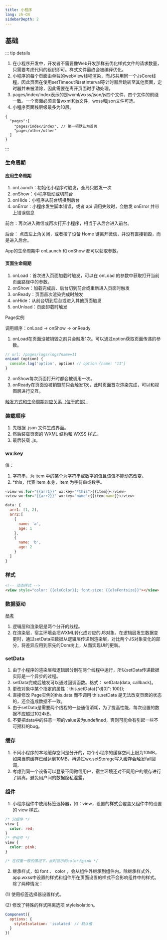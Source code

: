 ```yaml
---
title: 小程序
lang: zh-CN
sidebarDepth: 2
---
```


## 基础

::: tip details

1. 在小程序开发中，开发者不需要像Web开发那样去优化样式文件的请求数量，只需要考虑代码的组织即可。样式文件最终会被编译优化。
2. 小程序的每个页面由单独的webView线程渲染，而JS共用同一个JsCore线程，因此页面在使用setTimeout和setInterval等计时器后跳转至其他页面，定时器并未被清除，因此需要在离开页面时手动处理。
3. pages/index/index表示的是wxml/wxss/json/js四个文件，四个文件的前缀一致。一个页面必须具备wxml和js文件，wxss和json文件可选。
4. 小程序页面栈层级最多为10层。

```
{
  "pages":[
    "pages/index/index", // 第一项默认为首页
    "pages/other/other"
  ]
}
```
:::

### 生命周期

#### 应用生命周期

1. onLaunch：初始化小程序时触发，全局只触发一次
2. onShow：小程序启动或切前台
3. onHide：小程序从前台切换到后台
4. onError：小程序发生脚本错误，或者 api 调用失败时，会触发 onError 并带上错误信息

前台：再次进入微信或再次打开小程序，相当于从后台进入前台。

后台： 点击左上角关闭，或者按了设备 Home 键离开微信，并没有直接销毁，而是进入后台。

App的生命周期中 onLaunch 和 onShow 都可以获取参数。

#### 页面生命周期

1. onLoad：首次进入页面加载时触发，可以在 onLoad 的参数中获取打开当前页面路径中的参数。
2. onShow：加载完成后、后台切到前台或重新进入页面时触发
3. onReady：页面首次渲染完成时触发
4. onHide：从前台切到后台或进入其他页面触发
5. onUnload：页面卸载时触发

Page实例

调用顺序：onLoad -> onShow -> onReady

1. onLoad在页面没被销毁之前只会触发1次。可以通过option获取页面传递的参数。

```js
// url: /pages/logs/logs?name=11
onLoad (option) {
  console.log('option', option) // option {name: "11"}
}
```
2. onShow每次页面打开时都会被调用一次。
3. onReady在页面没被销毁前只会触发1次，此时页面首次渲染完成，可以和视图层进行交互。

[触发方式和生命周期对应关系（位于底部）](https://developers.weixin.qq.com/ebook?action=get_post_info&docid=0004eec99acc808b00861a5bd5280a)

### 装载顺序

1. 先根据 .json 文件生成界面。
2. 然后装载页面的 WXML 结构和 WXSS 样式。
3. 最后装载 .js。

### wx:key

值：

1. 字符串，为 item 中的某个为字符串或数字的值且该值不能动态改变。
2. *this，代表 item 本身，item 为字符串或数字。

```js
<view wx:for="{{arr1}}" wx:key="*this">{{item}}</view>
<view wx:for="{{arr2}}" wx:key="name">{{item.name}}</view>

data: {
  arr1: [1, 2],
  arr2:[
    {
      name: 'a',
      age: 1
    },
    {
      name: 'b',
      age: 2
    }
  ]
}
```
### 样式

```html
<!-- 动态样式 -->
<view style="color: {{eleColor}}; font-size: {{eleFontsize}}"></view>
```

### 数据驱动

[参考](https://developers.weixin.qq.com/ebook?action=get_post_info&docid=0000286f908988db00866b85f5640a)

1. 逻辑层和渲染层是两个分开的线程。
2. 在渲染层，宿主环境会把WXML转化成对应的JS对象。在逻辑层发生数据变更时，通过setData把数据从逻辑层传递到渲染层，对比两个JS对象变化的部分，将差异应用到原先的Dom树上，从而实现UI的更新。

### setData

1. 由于小程序的渲染层和逻辑层分别在两个线程中运行，所以setData传递数据实际是一个异步的过程。
2. setData完成后触发可以通过回调函数。格式： setData(data, callback)。
3. 更改对象中某个指定的属性：this.setData({"d[0]": 100});
4. 直接修改 Page实例的this.data 而不调用 this.setData 是无法改变页面的状态的，还会造成数据不一致。
5. 由于setData是需要两个线程的一些通信消耗，为了提高性能，每次设置的数据不应超过1024kB。
6. 不要把data中的任意一项的value设为undefined，否则可能会有引起一些不可预料的bug。

### 缓存

1. 不同小程序的本地缓存空间是分开的，每个小程序的缓存空间上限为10MB，如果当前缓存已经达到10MB，再通过wx.setStorage写入缓存会触发fail回调。
2. 考虑到同一个设备可以登录不同微信用户，宿主环境还对不同用户的缓存进行了隔离，避免用户间的数据隐私泄露。

### 组件

1. 小程序组件中使用标签选择器，如：view，设置的样式会覆盖父组件中的设置的 view 样式。

```css
/* 父组件 */
view {
  color: red;
}
/* 子组件 */
view {
  color: pink;
}

/* 在权重一致的情况下，此时显示的color为pink */
```
2. 继承样式，如 font 、 color ，会从组件外继承到组件内。除继承样式外，app.wxss中设置的样式和组件所在页面设置的样式不会影响组件中的样式。除了两种情况：

(1) 使用标签选择器设置样式。

(2) 修改了特殊的样式隔离选项 styleIsolation。
```js
Component({
  options: {
    styleIsolation: 'isolated' // 默认值
  }
})
```
